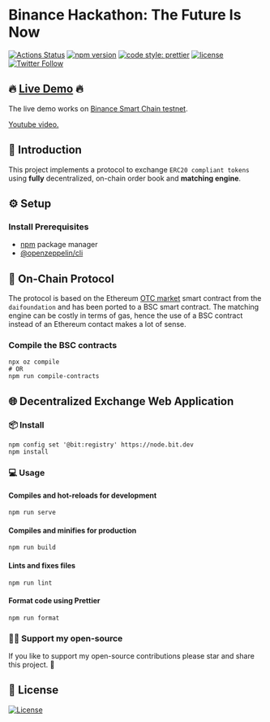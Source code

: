 # Binance Hackathon: The Future Is Now
[![Actions Status](https://github.com/abdelhamidbakhta/defipro-bsc/workflows/defipro-bsc-ci/badge.svg)](https://github.com/abdelhamidbakhta/generator-eip/actions)
[![npm version](https://badge.fury.io/js/defibsc.svg?u)](https://www.npmjs.com/package/defibsc)
[![code style: prettier](https://img.shields.io/badge/code_style-prettier-ff69b4.svg)](https://github.com/prettier/prettier)
[![license](https://img.shields.io/badge/License-Apache%202.0-blue.svg)](https://opensource.org/licenses/Apache-2.0)
[![Twitter Follow](https://img.shields.io/twitter/follow/dimahledba)](https://twitter.com/dimahledba)
## 🔥 [Live Demo](https://defibsc-hackathon.surge.sh/) 🔥

The live demo works on [Binance Smart Chain testnet](https://testnet.bscscan.com/).

[Youtube video.](https://www.youtube.com/watch?v=WhfY23jUhzw)

## 🦄 Introduction

This project implements a protocol to exchange `ERC20 compliant tokens` using **fully** decentralized, on-chain order book and **matching engine**.

## ⚙️ Setup

### Install Prerequisites

- [npm](https://www.npmjs.com/) package manager
- [@openzeppelin/cli](https://docs.openzeppelin.com/cli/2.7/)

## 🔗 On-Chain Protocol

The protocol is based on the Ethereum [OTC market](https://github.com/daifoundation/maker-otc) smart contract from the `daifoundation` and has been ported to a BSC smart contract.
The matching engine can be costly in terms of gas, hence the use of a BSC contract instead of an Ethereum contact makes a lot of sense.

### Compile the BSC contracts

```shell
npx oz compile
# OR
npm run compile-contracts
```

## 🌐 Decentralized Exchange Web Application

### 📦 Install

```
npm config set '@bit:registry' https://node.bit.dev
npm install
```

### 💻 Usage

#### Compiles and hot-reloads for development
```
npm run serve
```

#### Compiles and minifies for production
```
npm run build
```

#### Lints and fixes files
```
npm run lint
```

#### Format code using Prettier
```
npm run format
```

### 👏🏻 Support my open-source
If you like to support my open-source contributions please star and share this project. 💫

## 📄 License
[![License](https://img.shields.io/badge/License-Apache%202.0-blue.svg)](https://opensource.org/licenses/Apache-2.0)
